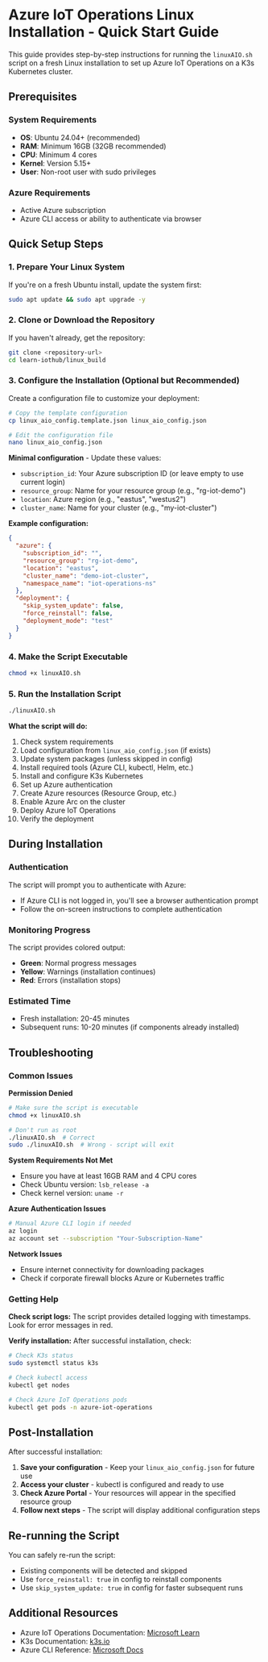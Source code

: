 # Azure IoT Operations Linux Installation - Quick Start Guide

This guide provides step-by-step instructions for running the `linuxAIO.sh` script on a fresh Linux installation to set up Azure IoT Operations on a K3s Kubernetes cluster.

## Prerequisites

### System Requirements
- **OS**: Ubuntu 24.04+ (recommended)
- **RAM**: Minimum 16GB (32GB recommended)
- **CPU**: Minimum 4 cores
- **Kernel**: Version 5.15+
- **User**: Non-root user with sudo privileges

### Azure Requirements
- Active Azure subscription
- Azure CLI access or ability to authenticate via browser

## Quick Setup Steps

### 1. Prepare Your Linux System

If you're on a fresh Ubuntu install, update the system first:
```bash
sudo apt update && sudo apt upgrade -y
```

### 2. Clone or Download the Repository

If you haven't already, get the repository:
```bash
git clone <repository-url>
cd learn-iothub/linux_build
```

### 3. Configure the Installation (Optional but Recommended)

Create a configuration file to customize your deployment:

```bash
# Copy the template configuration
cp linux_aio_config.template.json linux_aio_config.json

# Edit the configuration file
nano linux_aio_config.json
```

**Minimal configuration** - Update these values:
- `subscription_id`: Your Azure subscription ID (or leave empty to use current login)
- `resource_group`: Name for your resource group (e.g., "rg-iot-demo")
- `location`: Azure region (e.g., "eastus", "westus2")
- `cluster_name`: Name for your cluster (e.g., "my-iot-cluster")

**Example configuration:**
```json
{
  "azure": {
    "subscription_id": "",
    "resource_group": "rg-iot-demo",
    "location": "eastus",
    "cluster_name": "demo-iot-cluster",
    "namespace_name": "iot-operations-ns"
  },
  "deployment": {
    "skip_system_update": false,
    "force_reinstall": false,
    "deployment_mode": "test"
  }
}
```

### 4. Make the Script Executable

```bash
chmod +x linuxAIO.sh
```

### 5. Run the Installation Script

```bash
./linuxAIO.sh
```

**What the script will do:**
1. Check system requirements
2. Load configuration from `linux_aio_config.json` (if exists)
3. Update system packages (unless skipped in config)
4. Install required tools (Azure CLI, kubectl, Helm, etc.)
5. Install and configure K3s Kubernetes
6. Set up Azure authentication
7. Create Azure resources (Resource Group, etc.)
8. Enable Azure Arc on the cluster
9. Deploy Azure IoT Operations
10. Verify the deployment

## During Installation

### Authentication
The script will prompt you to authenticate with Azure:
- If Azure CLI is not logged in, you'll see a browser authentication prompt
- Follow the on-screen instructions to complete authentication

### Monitoring Progress
The script provides colored output:
- **Green**: Normal progress messages
- **Yellow**: Warnings (installation continues)
- **Red**: Errors (installation stops)

### Estimated Time
- Fresh installation: 20-45 minutes
- Subsequent runs: 10-20 minutes (if components already installed)

## Troubleshooting

### Common Issues

**Permission Denied**
```bash
# Make sure the script is executable
chmod +x linuxAIO.sh

# Don't run as root
./linuxAIO.sh  # Correct
sudo ./linuxAIO.sh  # Wrong - script will exit
```

**System Requirements Not Met**
- Ensure you have at least 16GB RAM and 4 CPU cores
- Check Ubuntu version: `lsb_release -a`
- Check kernel version: `uname -r`

**Azure Authentication Issues**
```bash
# Manual Azure CLI login if needed
az login
az account set --subscription "Your-Subscription-Name"
```

**Network Issues**
- Ensure internet connectivity for downloading packages
- Check if corporate firewall blocks Azure or Kubernetes traffic

### Getting Help

**Check script logs:**
The script provides detailed logging with timestamps. Look for error messages in red.

**Verify installation:**
After successful installation, check:
```bash
# Check K3s status
sudo systemctl status k3s

# Check kubectl access
kubectl get nodes

# Check Azure IoT Operations pods
kubectl get pods -n azure-iot-operations
```

## Post-Installation

After successful installation:

1. **Save your configuration** - Keep your `linux_aio_config.json` for future use
2. **Access your cluster** - kubectl is configured and ready to use
3. **Check Azure Portal** - Your resources will appear in the specified resource group
4. **Follow next steps** - The script will display additional configuration steps

## Re-running the Script

You can safely re-run the script:
- Existing components will be detected and skipped
- Use `force_reinstall: true` in config to reinstall components
- Use `skip_system_update: true` in config for faster subsequent runs

## Additional Resources

- Azure IoT Operations Documentation: [Microsoft Learn](https://learn.microsoft.com/azure/iot-operations/)
- K3s Documentation: [k3s.io](https://k3s.io/)
- Azure CLI Reference: [Microsoft Docs](https://docs.microsoft.com/cli/azure/)
